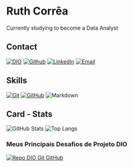# Ruth Corrêa

Currently studying to become a Data Analyst

## Contact

[![DIO](https://img.shields.io/badge/dio%20profile-9958db?style=for-the-badge&logo=dio&logoColor=000)](https://www.dio.me/users/ruthcsilva3)
[![Github](https://img.shields.io/badge/github-9958db?style=for-the-badge&logo=github&logoColor=000)](https://github.com/rcor3/)
[![LinkedIn](https://img.shields.io/badge/LinkedIn-9958db?style=for-the-badge&logo=linkedin&logoColor=000)](https://www.linkedin.com/in/ruth-corr%C3%AAa-b81665216/)
[![Email](https://img.shields.io/badge/gmail-9958db?style=for-the-badge&logo=gmail&logoColor=000)](mailto:ruthcsilva3@gmail.com)

## Skills

[![Git](https://img.shields.io/badge/Git-9958db?style=for-the-badge&logo=git&logoColor=000)](https://git-scm.com/doc) 
[![GitHub](https://img.shields.io/badge/GitHub-9958db?style=for-the-badge&logo=github&logoColor=000)](https://docs.github.com/)
![Markdown](https://img.shields.io/badge/Markdown-9958db?style=for-the-badge&logo=markdown&logoColor=000)

## Card - Stats

![GitHub Stats](https://github-readme-stats.vercel.app/api?username=rcor3&theme=transparent&bg_color=9958db&border_color=fff&show_icons=true&icon_color=000&title_color=fff&text_color=FFF&hide_title=true&hide=stars)
![Top Langs](https://github-readme-stats-git-masterrstaa-rickstaa.vercel.app/api/top-langs/?username=rcor3&bg_color=9958db&border_color=fff&title_color=fff&text_color=FFF)

### Meus Principais Desafios de Projeto DIO
[![Repo DIO Git GitHub](https://github-readme-stats.vercel.app/api/pin/?username=elidianaandrade&repo=dio-lab-open-source&bg_color=9958db&border_color=fffC&show_icons=true&icon_color=000&title_color=fff&text_color=FFF)](https://github.com/rcor3/dio-lab-open-source)